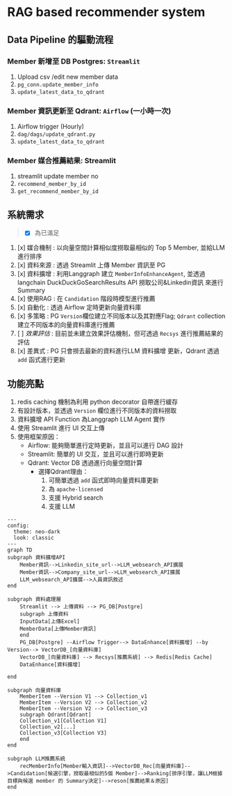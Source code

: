 # RAG based recommender system

## Data Pipeline 的驅動流程

### Member 新增至 DB Postgres: `Streamlit`
  1. Upload csv /edit new member data
  2. `pg_conn.update_member_info`
  3. `update_latest_data_to_qdrant`

### Member 資訊更新至 Qdrant: `Airflow` (一小時一次)
  1. Airflow trigger (Hourly)
  2. `dag/dags/update_qdrant.py`
  3. `update_latest_data_to_qdrant`

### Member 媒合推薦結果: Streamlit
1. streamlit update member no
2. `recommend_member_by_id`
3. `get_recommend_member_by_id`

## 系統需求
 
> - [x] 為已滿足

1. [x] 媒合機制 : 以向量空間計算相似度撈取最相似的 Top 5 Member, 並給LLM 進行排序
2. [x] 資料來源 : 透過 Streamlit 上傳 Member 資訊至 PG
3. [x] 資料擴增 : 利用Langgraph 建立 `MemberInfoEnhanceAgent`, 並透過 langchain DuckDuckGoSearchResults API 撈取公司&Linkedin資訊 來進行 Summary
4. [x] 使用RAG : 在 `Candidation` 階段時模型進行推薦
5. [x] 自動化 : 透過 Airflow 定時更新向量資料庫
6. [x] 多策略 : PG `Version`欄位建立不同版本以及其對應Flag; `Qdrant` collection 建立不同版本的向量資料庫進行推薦
7. [ ] *效果評估* : 目前並未建立效果評估機制，但可透過 `Recsys` 進行推薦結果的評估
8. [x] 差異式 : PG 只會撈去最新的資料進行LLM 資料擴增 更新，Qdrant 透過 `add` 函式進行更新

## 功能亮點
1. redis caching 機制為利用 python decorator 自帶進行緩存
2. 有設計版本，並透過 `Version` 欄位進行不同版本的資料撈取
3. 資料擴增 API Function 為Langgraph LLM Agent 實作
4. 使用 Streamlit 進行 UI 交互上傳
5. 使用框架原因：
    - Airflow: 能夠簡單進行定時更新，並且可以進行 DAG 設計
    - Streamlit: 簡單的 UI 交互，並且可以進行即時更新
    - Qdrant: Vector DB 透過進行向量空間計算
      - 選擇Qdrant理由：
         1. 可簡單透過 `add` 函式即時向量資料庫更新
         2. 為 `apache-licensed`
         3. 支援 Hybrid search
         4. 支援 LLM

```mermaid
---
config:
  theme: neo-dark
  look: classic
---
graph TD
subgraph 資料擴增API
    Member資訊-->Linkedin_site_url-->LLM_websearch_API擴展
    Member資訊-->Company_site_url-->LLM_websearch_API擴展
    LLM_websearch_API擴展-->人員資訊敘述
end

subgraph 資料處理層
    Streamlit --> 上傳資料 --> PG_DB[Postgre]
    subgraph 上傳資料
    InputData[上傳Excel]
    MemberData[上傳Member資訊]
    end
    PG_DB[Postgre] --Airflow Trigger--> DataEnhance[資料擴增] --by Version--> VectorDB_[向量資料庫]
    VectorDB_[向量資料庫] --> Recsys[推薦系統] --> Redis[Redis Cache]
    DataEnhance[資料擴增]

end

subgraph 向量資料庫
    MemberItem --Version V1 --> Collection_v1
    MemberItem --Version V2 --> Collection_v2
    MemberItem --Version V2 --> Collection_v3
    subgraph Qdrant[Qdrant]
    Collection_v1[Collection V1]
    Collection_v2[...]
    Collection_v3[Collection V3]
    end
end

subgraph LLM推薦系統
    recMemberInfo[Member輸入資訊]-->VectorDB_Rec[向量資料庫]-->Candidation[候選引擎，撈取最相似的5個 Member]-->Ranking[排序引擎，讓LLM根據目標與候選 member 的 Summary決定]-->reson[推薦結果＆原因]
end
```
